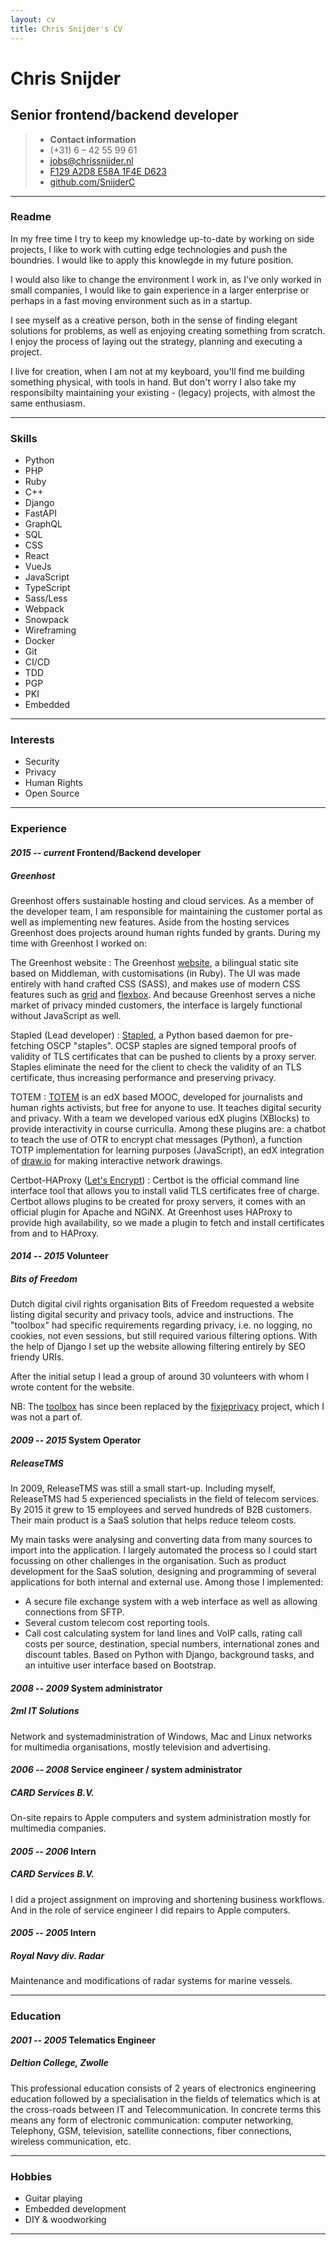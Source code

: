 ```yaml
---
layout: cv
title: Chris Snijder's CV
---
```


# Chris Snijder

## Senior frontend/backend developer

> - **Contact information**
> - (+31) 6 – 42 55 99 61
> - <a href="mailto:jobs@chrissnijder.nl">jobs@chrissnijder.nl</a>
> - [F129 A2D8 E58A 1F4E D623](static/public-key-chrissnijder.asc)
> - [github.com/SnijderC](https://github.com/SnijderC)

---

### Readme

In my free time I try to keep my knowledge up-to-date by working on side
projects, I like to work with cutting edge technologies and push the boundries.
I would like to apply this knowlegde in my future position.

I would also like to change the environment I work in, as I've only worked in
small companies, I would like to gain experience in a larger enterprise or
perhaps in a fast moving environment such as in a startup.

I see myself as a creative person, both in the sense of finding elegant
solutions for problems, as well as enjoying creating something from scratch. I
enjoy the process of laying out the strategy, planning and executing a project.

I live for creation, when I am not at my keyboard, you'll find me building
something physical, with tools in hand. But don't worry I also take my responsibilty
maintaining your existing - (legacy) projects, with almost the same enthusiasm.

---

### Skills

- Python
- PHP
- Ruby
- C++
- Django
- FastAPI
- GraphQL
- SQL
- CSS
- React
- VueJs
- JavaScript
- TypeScript
- Sass/Less
- Webpack
- Snowpack
- Wireframing
- Docker
- Git
- CI/CD
- TDD
- PGP
- PKI
- Embedded

---

### Interests

- Security
- Privacy
- Human Rights
- Open Source

---

### Experience

#### _2015 -- current_ Frontend/Backend developer

##### Greenhost

Greenhost offers sustainable hosting and cloud services. As a member of the
developer team, I am responsible for maintaining the customer portal as well as
implementing new features. Aside from the hosting services Greenhost does
projects around human rights funded by grants. During my time with Greenhost I
worked on:

The Greenhost website
: The Greenhost [website](https://greenhost.net), a bilingual static site based
on Middleman, with customisations (in Ruby). The UI was made entirely with hand
crafted CSS (SASS), and makes use of modern CSS features such as
[grid](https://developer.mozilla.org/en-US/docs/Web/CSS/CSS_Grid_Layout) and [flexbox](https://developer.mozilla.org/en-US/docs/Glossary/Flexbox). And
because Greenhost serves a niche market of privacy
minded customers, the interface is largely functional without JavaScript as well.

Stapled (Lead developer)
: [Stapled](https://github.com/greenhost/stapled), a Python
based daemon for pre-fetching OSCP "staples". OCSP staples are signed temporal
proofs of validity of TLS certificates that can be pushed to clients by a proxy
server. Staples eliminate the need for the client to check the validity of an
TLS certificate, thus increasing performance and preserving privacy.

TOTEM
: [TOTEM](https://totem-project.org) is an edX based MOOC, developed for
journalists and human rights activists, but free for anyone to use. It teaches
digital security and privacy. With a team we developed various edX plugins
(XBlocks) to provide interactivity in course curriculla. Among these plugins
are: a chatbot to teach the use of OTR to encrypt chat messages (Python), a
function TOTP implementation for learning purposes (JavaScript), an edX
integration of [draw.io](https://draw.io) for making interactive network
drawings.

Certbot-HAProxy ([Let's Encrypt](https://letsencrypt.org/))
: Certbot is the official command line interface tool that allows you to install
valid TLS certificates free of charge. Certbot allows plugins to be created for
proxy servers, it comes with an official plugin for Apache and NGiNX. At
Greenhost uses HAProxy to provide high availability, so we made a plugin to
fetch and install certificates from and to HAProxy.

#### _2014 -- 2015_ Volunteer

##### Bits of Freedom

Dutch digital civil rights organisation Bits of Freedom requested a website
listing digital security and privacy tools, advice and instructions. The "toolbox"
had specific requirements regarding privacy, i.e. no logging, no cookies, not
even sessions, but still required various filtering options. With the help of
Django I set up the website allowing filtering entirely by SEO friendy URIs.

After the initial setup I lead a group of around 30 volunteers with whom I wrote content
for the website.

NB: The
[toolbox](https://web.archive.org/web/20200810104531/https://toolbox.bitsoffreedom.nl/)
has since been replaced by the [fixjeprivacy](https://fixjeprivacy.nl) project,
which I was not a part of.

#### _2009 -- 2015_ System Operator

##### ReleaseTMS

In 2009, ReleaseTMS was still a small start-up. Including myself, ReleaseTMS
had 5 experienced specialists in the field of telecom services. By 2015 it
grew to 15 employees and served hundreds of B2B customers. Their main product
is a SaaS solution that helps reduce teleom costs.

My main tasks were analysing and converting data from many sources to import
into the application. I largely automated the process so I could start
focussing on other challenges in the organisation. Such as product development
for the SaaS solution, designing and programming of several applications for
both internal and external use. Among those I implemented:

- A secure file exchange system with a web interface as well as allowing
  connections from SFTP.
- Several custom telecom cost reporting tools.
- Call cost calculating system for land lines and VoIP calls, rating call costs
  per source, destination, special numbers, international zones and discount
  tables. Based on Python with Django, background tasks, and an intuitive user
  interface based on Bootstrap.

#### _2008 -- 2009_ System administrator
##### 2ml IT Solutions

Network and systemadministration of Windows, Mac and Linux networks for
multimedia organisations, mostly television and advertising.

#### _2006 -- 2008_ Service engineer / system administrator
##### CARD Services B.V.

On-site repairs to Apple computers and system administration mostly for multimedia companies.

#### _2005 -- 2006_ Intern
##### CARD Services B.V.

I did a project assignment on improving and shortening business workflows. And
in the role of service engineer I did repairs to Apple computers.

#### _2005 -- 2005_ Intern
##### Royal Navy div. Radar

Maintenance and modifications of radar systems for marine vessels.

---

### Education

#### _2001 -- 2005_ Telematics Engineer

##### Deltion College, Zwolle

This professional education consists of 2 years of electronics engineering
education followed by a specialisation in the fields of telematics which is at
the cross-roads between IT and Telecommunication. In concrete terms this means
any form of electronic communication: computer networking, Telephony, GSM,
television, satellite connections, fiber connections, wireless communication,
etc.

---

### Hobbies

- Guitar playing
- Embedded development
- DIY & woodworking

---

